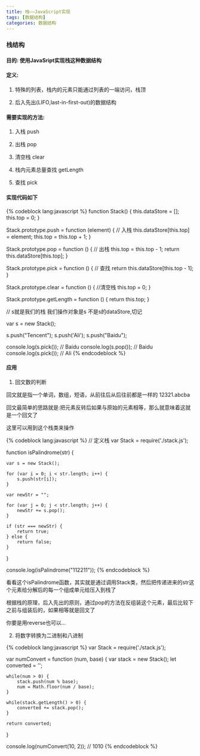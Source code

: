 ```yaml
---
title: 栈——JavaScript实现
tags: [数据结构]
categories: 数据结构
---
```


### 栈结构

#### 目的: 使用JavaSript实现栈这种数据结构

#### 定义:

1. 特殊的列表，栈内的元素只能通过列表的一端访问，栈顶

2. 后入先出(LIFO,last-in-first-out)的数据结构

#### 需要实现的方法:

1. 入栈 push

2. 出栈 pop

3. 清空栈 clear

4. 栈内元素总量查找 getLength

5. 查找 pick

#### 实现代码如下

{% codeblock lang:javascript %}
function Stack() {
    this.dataStore = [];
    this.top = 0;
}

Stack.prototype.push = function (element) { // 入栈
    this.dataStore[this.top] = element;
    this.top = this.top + 1;
}

Stack.prototype.pop = function () { // 出栈
    this.top = this.top - 1;
    return this.dataStore[this.top];
}

Stack.prototype.pick = function () { // 查找
    return this.dataStore[this.top - 1];
}

Stack.prototype.clear = function () { //清空栈
    this.top = 0;
}

Stack.prototype.getLength = function () {
    return this.top;
}

// s就是我们的栈 我们操作对象是s 不是s的dataStore,切记

var s = new Stack();

s.push("Tencent");
s.push('Ali');
s.push("Baidu");

console.log(s.pick()); // Baidu
console.log(s.pop()); // Baidu
console.log(s.pick()); // Ali
 {% endcodeblock %}  
#### 应用

1. 回文数的判断

回文就是指一个单词，数组，短语，从前往后从后往前都是一样的 12321.abcba

回文最简单的思路就是:把元素反转后如果与原始的元素相等，那么就意味着这就是一个回文了

这里可以用到这个栈类来操作

{% codeblock lang:javascript %}
// 定义栈
var Stack = require('./stack.js');

function isPalindrome(str) {

    var s = new Stack();

    for (var i = 0; i < str.length; i++) {
        s.push(str[i]);
    }

    var newStr = "";

    for (var j = 0; j < str.length; j++) {
        newStr += s.pop();
    }

    if (str === newStr) {
        return true;
    } else {
        return false;
    }
}

console.log(isPalindrome("112211"));
{% endcodeblock %}  

看看这个isPalindrome函数，其实就是通过调用Stack类，然后把传递进来的str这个元素给分解后的每一个组成单元给压入到栈了

根据栈的原理，后入先出的原则，通过pop的方法在反组装这个元素，最后比较下之前与组装后的，如果相等就是回文了

你要是用reverse也可以...

2. 将数字转换为二进制和八进制

{% codeblock lang:javascript %}
var Stack = require('./stack.js');

var numConvert = function (num, base) {
    var stack = new Stack();
    let converted = '';

    while(num > 0) {
        stack.push(num % base);
        num = Math.floor(num / base);
    }

    while(stack.getLength() > 0) {
        converted += stack.pop();
    }

    return converted;
}

console.log(numConvert(10, 2)); // 1010
{% endcodeblock %}  